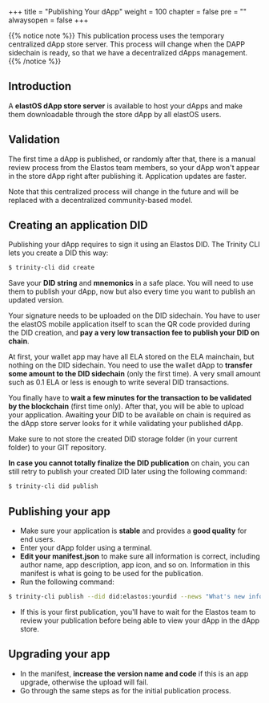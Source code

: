 +++
title = "Publishing Your dApp"
weight = 100
chapter = false
pre = ""
alwaysopen = false
+++

{{% notice note %}}
This publication process uses the temporary centralized dApp store server. This process will change when the DAPP sidechain is ready, so that we have a decentralized dApps management.
{{% /notice %}}

## Introduction

A **elastOS dApp store server** is available to host your dApps and make them downloadable through the store dApp by all elastOS users. 

## Validation

The first time a dApp is published, or randomly after that, there is a manual review process from the Elastos team members, so your dApp won't appear in the store dApp right after publishing it. Application updates are faster.

Note that this centralized process will change in the future and will be replaced with a decentralized community-based model.

## Creating an application DID

Publishing your dApp requires to sign it using an Elastos DID. The Trinity CLI lets you create a DID this way:

```bash
$ trinity-cli did create
```

Save your **DID string** and **mnemonics** in a safe place. You will need to use them to publish your dApp, now but also every time you want to publish an updated version.

Your signature needs to be uploaded on the DID sidechain. You have to user the elastOS mobile application itself to scan the QR code provided during the DID creation, and **pay a very low transaction fee to publish your DID on chain**.

At first, your wallet app may have all ELA stored on the ELA mainchain, but nothing on the DID sidechain. You need to use the wallet dApp to **transfer some amount to the DID sidechain** (only the first time). A very small amount such as 0.1 ELA or less is enough to write several DID transactions.

You finally have to **wait a few minutes for the transaction to be validated by the blockchain** (first time only). After that, you will be able to upload your application. Awaiting your DID to be available on chain is required as the dApp store server looks for it while validating your published dApp.

Make sure to not store the created DID storage folder (in your current folder) to your GIT repository.

**In case you cannot totally finalize the DID publication** on chain, you can still retry to publish your created DID later using the following command: 

```bash
$ trinity-cli did publish
```

## Publishing your app

* Make sure your application is **stable** and provides a **good quality** for end users.
* Enter your dApp folder using a terminal.
* **Edit your manifest.json** to make sure all information is correct, including author name, app description, app icon, and so on. Information in this manifest is what is going to be used for the publication. 
* Run the following command:

```bash
$ trinity-cli publish --did did:elastos:yourdid --news "What's new information"
```

* If this is your first publication, you'll have to wait for the Elastos team to review your publication before being able to view your dApp in the dApp store.

## Upgrading your app

* In the manifest, **increase the version name and code** if this is an app upgrade, otherwise the upload will fail.
* Go through the same steps as for the initial publication process.
